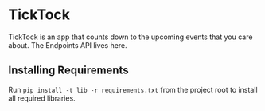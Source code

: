 # TickTock
TickTock is an app that counts down to the upcoming events that you care 
about.  The Endpoints API lives here.

## Installing Requirements
Run `pip install -t lib -r requirements.txt` from the project root to install
all required libraries.
